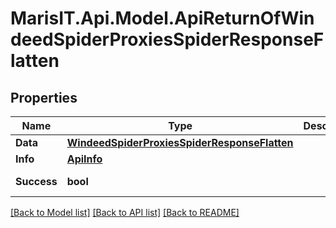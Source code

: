 
# MarisIT.Api.Model.ApiReturnOfWindeedSpiderProxiesSpiderResponseFlatten

## Properties

Name | Type | Description | Notes
------------ | ------------- | ------------- | -------------
**Data** | [**WindeedSpiderProxiesSpiderResponseFlatten**](WindeedSpiderProxiesSpiderResponseFlatten.md) |  | [optional] 
**Info** | [**ApiInfo**](ApiInfo.md) |  | [optional] 
**Success** | **bool** |  | [optional] [readonly] 

[[Back to Model list]](../README.md#documentation-for-models)
[[Back to API list]](../README.md#documentation-for-api-endpoints)
[[Back to README]](../README.md)

